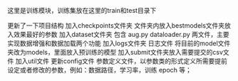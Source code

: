这里是训练模块，训练集放在这里的train和test目录下

更新了一下项目结构
加入checkpoints文件夹 文件夹内放入bestmodels文件夹放入效果最好的参数
加入dataset文件夹 包含 aug.py dataloader.py 两文件，主要实现数据增强和数据加载两个功能
加入logs文件夹 日志文件
将目前的model文件夹改为models，里面放入预训练的模型
加入submit文件夹放入需要提交的csv文件
加入util文件
更新config文件 参数定义文件，以参数类的形式定义所需要提前设定或者修改的参数，例如：数据路径，学习率，训练 epoch 等；